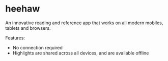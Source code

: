 heehaw
=========

An innovative reading and reference app that works on all modern mobiles, tablets and browsers.

Features:
- No connection required
- Highlights are shared across all devices, and are available offline

